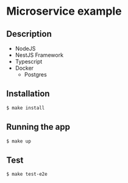 # Microservice example

## Description
* NodeJS 
* NestJS Framework
* Typescript
* Docker
    * Postgres

## Installation

```bash
$ make install
```

## Running the app

```bash
$ make up
```

## Test

```bash
$ make test-e2e
```